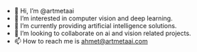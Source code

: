 - 👋 Hi, I’m @artmetaai
- 👀 I’m interested in computer vision and deep learning.
- 🌱 I’m currently providing artificial intelligence solutions.
- 💞️ I’m looking to collaborate on ai and vision related projects.
- 📫 How to reach me is ahmet@artmetaai.com
